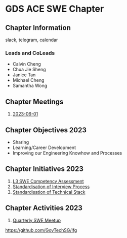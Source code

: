 # GDS ACE SWE Chapter

## Chapter Information

slack, telegram, calendar

### Leads and CoLeads
- Calvin Cheng
- Chua Jie Sheng
- Janice Tan
- Michael Cheng
- Samantha Wong

## Chapter Meetings

1. [2023-06-01](meeting/meeting_20230601.md)

## Chapter Objectives 2023

- Sharing
- Learning/Career Development
- Improving our Engineering Knowhow and Processes

## Chapter Initiatives 2023

1. [L3 SWE Competency Assessment](initiative/competency_assessment.md)
2. [Standardisation of Interview Process](initiative/interview_standardisation.md)
3. [Standardisation of Technical Stack](initiative/tech_stack_standardisation.md)

## Chapter Activities 2023

1. [Quarterly SWE Meetup](swe_meetup/meetup_2023_2.md)



https://github.com/GovTechSG/lfg
